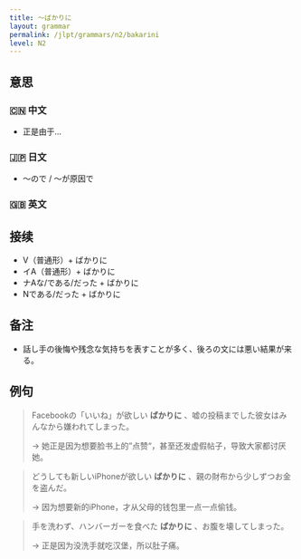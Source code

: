 ```yaml
---
title: 〜ばかりに
layout: grammar
permalink: /jlpt/grammars/n2/bakarini
level: N2
---
```


## 意思

### 🇨🇳 中文

- 正是由于...

### 🇯🇵 日文

- ～ので / ～が原因で

### 🇬🇧 英文


## 接续

- V（普通形）+ ばかりに
- イA（普通形）+ ばかりに
- ナAな/である/だった + ばかりに
- Nである/だった + ばかりに

## 备注

- 話し手の後悔や残念な気持ちを表すことが多く、後ろの文には悪い結果が来る。

## 例句

> Facebookの「いいね」が欲しい **ばかりに** 、嘘の投稿までした彼女はみんなから嫌われてしまった。
>
> → 她正是因为想要脸书上的”点赞“，甚至还发虚假帖子，导致大家都讨厌她。

> どうしても新しいiPhoneが欲しい **ばかりに** 、親の財布から少しずつお金を盗んだ。
>
> → 因为想要新的iPhone，才从父母的钱包里一点一点偷钱。

> 手を洗わず、ハンバーガーを食べた **ばかりに** 、お腹を壊してしまった。
>
> → 正是因为没洗手就吃汉堡，所以肚子痛。

